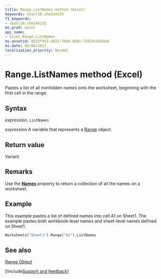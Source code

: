 ```yaml
---
title: Range.ListNames method (Excel)
keywords: vbaxl10.chm144155
f1_keywords:
- vbaxl10.chm144155
ms.prod: excel
api_name:
- Excel.Range.ListNames
ms.assetid: 0523f9b3-d422-76b6-889c-75619cb5b9a6
ms.date: 06/08/2017
localization_priority: Normal
---
```



# Range.ListNames method (Excel)

Pastes a list of all nonhidden names onto the worksheet, beginning with the first cell in the range.


## Syntax

_expression_. `ListNames`

_expression_ A variable that represents a [Range](excel.range-graph-property.md) object.


## Return value

Variant


## Remarks

Use the  **[Names](Excel.Worksheet.Names.md)** property to return a collection of all the names on a worksheet.


## Example

This example pastes a list of defined names into cell A1 on Sheet1. The example pastes both workbook-level names and sheet-level names defined on Sheet1.


```vb
Worksheets("Sheet1").Range("A1").ListNames
```


## See also


[Range Object](Excel.Range(object).md)

[!include[Support and feedback](~/includes/feedback-boilerplate.md)]